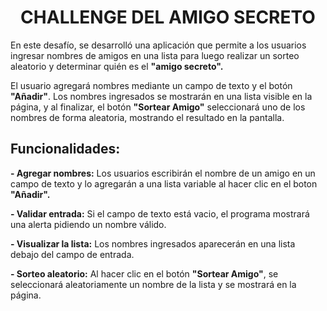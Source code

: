<h1 align="center">CHALLENGE DEL AMIGO SECRETO</h1>

  <p>En este desafío, se desarrolló una aplicación que permite a los usuarios ingresar
  nombres de amigos en una lista para luego realizar un sorteo aleatorio y
  determinar quién es el <strong>"amigo secreto".</strong></p>

  <p>El usuario agregará nombres mediante un campo de texto y el botón
  <strong>"Añadir"</strong>. Los nombres ingresados se mostrarán en una lista visible en la página,
  y al finalizar, el botón <strong>"Sortear Amigo"</strong> seleccionará uno de los nombres de forma
  aleatoria, mostrando el resultado en la pantalla.</p>

<h2>Funcionalidades:</h2>

 <p><strong>- Agregar nombres:</strong> Los usuarios escribirán el nombre de un amigo en un
 campo de texto y lo agregarán a una lista variable al hacer clic en el boton <strong>"Añadir".</strong></p>

 <p><strong>- Validar entrada:</strong> Si el campo de texto está vacio, el programa mostrará una
 alerta pidiendo un nombre válido.</p>

 <p><strong>- Visualizar la lista:</strong> Los nombres ingresados aparecerán en una lista debajo del 
 campo de entrada.</p>

 <p><strong>- Sorteo aleatorio:</strong> Al hacer clic en el botón <strong>"Sortear Amigo"</strong>, se seleccionará
 aleatoriamente un nombre de la lista y se mostrará en la página.</p> 

 
